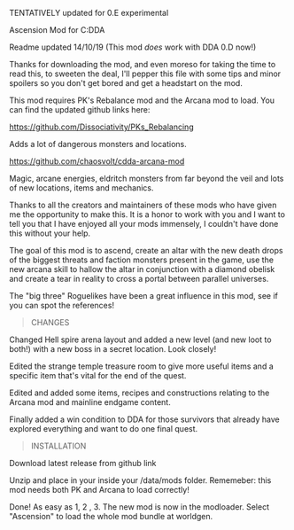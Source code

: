 

TENTATIVELY updated for 0.E experimental

Ascension Mod for C:DDA

Readme updated 14/10/19 (This mod *does* work with DDA 0.D now!)

Thanks for downloading the mod, and even moreso for taking the time to read this, to sweeten the deal, I'll pepper this file with some tips and minor spoilers so you don't get bored and get a headstart on the mod.

This mod requires PK's Rebalance mod and the Arcana mod to load. You can find the updated github links here:

https://github.com/Dissociativity/PKs_Rebalancing

Adds a lot of dangerous monsters and locations.

https://github.com/chaosvolt/cdda-arcana-mod 


Magic, arcane energies, eldritch monsters from far beyond the veil and lots of new locations, items and mechanics.

Thanks to all the creators and maintainers of these mods who have given me the opportunity to make this. It is a honor to work with you and I want to tell you that I have enjoyed all your mods immensely, I couldn't have done this without your help.

The goal of this mod is to ascend, create an altar with the new death drops of the biggest threats and faction monsters present in the game, use the new arcana skill to hallow the altar in conjunction with a diamond obelisk and create a tear in reality to cross a portal between parallel universes.

The "big three" Roguelikes have been a great influence in this mod, see if you can spot the references!

>CHANGES

Changed Hell spire arena layout and added a new level (and new loot to both!) with a new boss in a secret location. Look closely!

Edited the strange temple treasure room to give more useful items and a specific item that's vital for the end of the quest.

Edited and added some items, recipes and constructions relating to the Arcana mod and mainline endgame content.

Finally added a win condition to DDA for those survivors that already have explored everything and want to do one final quest.

>INSTALLATION

Download latest release from github link

Unzip and place in your inside your /data/mods folder. Rememeber: this mod needs both PK and Arcana to load correctly!

Done! As easy as 1, 2 , 3. The new mod is now in the modloader. Select "Ascension" to load the whole mod bundle at worldgen.

